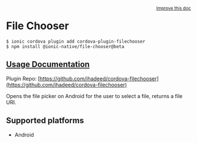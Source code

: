 <a style="float:right;font-size:12px;" href="http://github.com/ionic-team/ionic-native/edit/master/src/@ionic-native/plugins/file-chooser/index.ts#L1">
  Improve this doc
</a>

# File Chooser

```
$ ionic cordova plugin add cordova-plugin-filechooser
$ npm install @ionic-native/file-chooser@beta
```

## [Usage Documentation](https://ionicframework.com/docs/native/file-chooser/)

Plugin Repo: [https://github.com/ihadeed/cordova-filechooser](https://github.com/ihadeed/cordova-filechooser)

Opens the file picker on Android for the user to select a file, returns a file URI.

## Supported platforms
- Android



